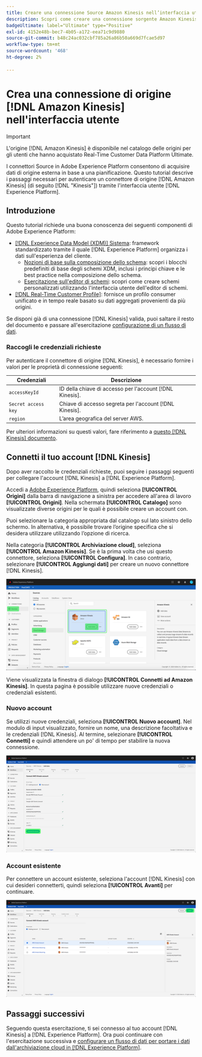 ```yaml
---
title: Creare una connessione Source Amazon Kinesis nell’interfaccia utente
description: Scopri come creare una connessione sorgente Amazon Kinesis utilizzando l’interfaccia utente di Adobe Experience Platform.
badgeUltimate: label="Ultimate" type="Positive"
exl-id: 4152e48b-bec7-4b05-a172-eea71c9d9880
source-git-commit: b48c24ac032cbf785a26a86b50a669d7fcae5d97
workflow-type: tm+mt
source-wordcount: '468'
ht-degree: 2%

---
```


# Crea una connessione di origine [!DNL Amazon Kinesis] nell&#39;interfaccia utente

>[!IMPORTANT]
>
>L&#39;origine [!DNL Amazon Kinesis] è disponibile nel catalogo delle origini per gli utenti che hanno acquistato Real-Time Customer Data Platform Ultimate.

I connettori Source in Adobe Experience Platform consentono di acquisire dati di origine esterna in base a una pianificazione. Questo tutorial descrive i passaggi necessari per autenticare un connettore di origine [!DNL Amazon Kinesis] (di seguito [!DNL "Kinesis"]) tramite l&#39;interfaccia utente [!DNL Experience Platform].

## Introduzione

Questo tutorial richiede una buona conoscenza dei seguenti componenti di Adobe Experience Platform:

- [[!DNL Experience Data Model (XDM)] Sistema](../../../../../xdm/home.md): framework standardizzato tramite il quale [!DNL Experience Platform] organizza i dati sull&#39;esperienza del cliente.
   - [Nozioni di base sulla composizione dello schema](../../../../../xdm/schema/composition.md): scopri i blocchi predefiniti di base degli schemi XDM, inclusi i principi chiave e le best practice nella composizione dello schema.
   - [Esercitazione sull&#39;editor di schemi](../../../../../xdm/tutorials/create-schema-ui.md): scopri come creare schemi personalizzati utilizzando l&#39;interfaccia utente dell&#39;editor di schemi.
- [[!DNL Real-Time Customer Profile]](../../../../../profile/home.md): fornisce un profilo consumer unificato e in tempo reale basato su dati aggregati provenienti da più origini.

Se disponi già di una connessione [!DNL Kinesis] valida, puoi saltare il resto del documento e passare all&#39;esercitazione [configurazione di un flusso di dati](../../dataflow/streaming/cloud-storage-streaming.md).

### Raccogli le credenziali richieste

Per autenticare il connettore di origine [!DNL Kinesis], è necessario fornire i valori per le proprietà di connessione seguenti:

| Credenziali | Descrizione |
| ---------- | ----------- |
| `accessKeyId` | ID della chiave di accesso per l&#39;account [!DNL Kinesis]. |
| `Secret access key` | Chiave di accesso segreta per l&#39;account [!DNL Kinesis]. |
| `region` | L’area geografica del server AWS. |

Per ulteriori informazioni su questi valori, fare riferimento a [questo [!DNL Kinesis] documento](https://docs.aws.amazon.com/streams/latest/dev/getting-started.html).

## Connetti il tuo account [!DNL Kinesis]

Dopo aver raccolto le credenziali richieste, puoi seguire i passaggi seguenti per collegare l&#39;account [!DNL Kinesis] a [!DNL Experience Platform].

Accedi a [Adobe Experience Platform](https://platform.adobe.com), quindi seleziona **[!UICONTROL Origini]** dalla barra di navigazione a sinistra per accedere all&#39;area di lavoro **[!UICONTROL Origini]**. Nella schermata **[!UICONTROL Catalogo]** sono visualizzate diverse origini per le quali è possibile creare un account con.

Puoi selezionare la categoria appropriata dal catalogo sul lato sinistro dello schermo. In alternativa, è possibile trovare l’origine specifica che si desidera utilizzare utilizzando l’opzione di ricerca.

Nella categoria **[!UICONTROL Archiviazione cloud]**, seleziona **[!UICONTROL Amazon Kinesis]**. Se è la prima volta che usi questo connettore, seleziona **[!UICONTROL Configura]**. In caso contrario, selezionare **[!UICONTROL Aggiungi dati]** per creare un nuovo connettore [!DNL Kinesis].

![](../../../../images/tutorials/create/kinesis/catalog.png)

Viene visualizzata la finestra di dialogo **[!UICONTROL Connetti ad Amazon Kinesis]**. In questa pagina è possibile utilizzare nuove credenziali o credenziali esistenti.

### Nuovo account

Se utilizzi nuove credenziali, seleziona **[!UICONTROL Nuovo account]**. Nel modulo di input visualizzato, fornire un nome, una descrizione facoltativa e le credenziali [!DNL Kinesis]. Al termine, selezionare **[!UICONTROL Connetti]** e quindi attendere un po&#39; di tempo per stabilire la nuova connessione.

![](../../../../images/tutorials/create/kinesis/new.png)

### Account esistente

Per connettere un account esistente, seleziona l&#39;account [!DNL Kinesis] con cui desideri connetterti, quindi seleziona **[!UICONTROL Avanti]** per continuare.

![](../../../../images/tutorials/create/kinesis/existing.png)

## Passaggi successivi

Seguendo questa esercitazione, ti sei connesso al tuo account [!DNL Kinesis] a [!DNL Experience Platform]. Ora puoi continuare con l&#39;esercitazione successiva e [configurare un flusso di dati per portare i dati dall&#39;archiviazione cloud in [!DNL Experience Platform]](../../dataflow/streaming/cloud-storage-streaming.md).
